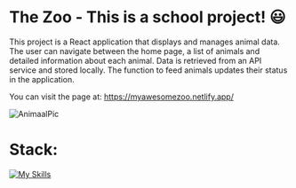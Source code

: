 
# The Zoo - This is a school project! 😃

This project is a React application that displays and manages animal data. The user can navigate between the home page, a list of animals and detailed information about each animal. Data is retrieved from an API service and stored locally. The function to feed animals updates their status in the application.

You can visit the page at: https://myawesomezoo.netlify.app/

![AnimaalPic](https://github.com/user-attachments/assets/6b10d24e-7b57-4ffb-913d-cfaf6d284edc)

# Stack:
[![My Skills](https://skillicons.dev/icons?i=vite,react,ts,sass,netlify)](https://skillicons.dev)
